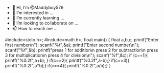 - 👋 Hi, I’m @Maddyboy579
- 👀 I’m interested in ...
- 🌱 I’m currently learning ...
- 💞️ I’m looking to collaborate on ...
- 📫 How to reach me ...

<!---
Maddyboy579/Maddyboy579 is a ✨ special ✨ repository because its `README.md` (this file) appears on your GitHub profile.
You can click the Preview link to take a look at your changes.
--->
#include<stdio.h>;
#include<math.h>;
float main()
{
    float a,b,c;
    printf("Enter first number\n");
    scanf("%f",&a);
    printf("Enter second number\n");
    scanf("%f",&b);
    printf("press 1 for addition\n press 2 for subtraction\n press 3 for multiplication\n press 4 for division\n");
    scanf("%f",&c);
    if (c==1){
    printf("%0.2f",a+b); }
    if(c==2){
        printf("%0.2f",a-b);}
    if(c==3){
        printf("%0.2f",a*b);} 
    if(c==4){
        printf("%0.2f",a/b);}
}
